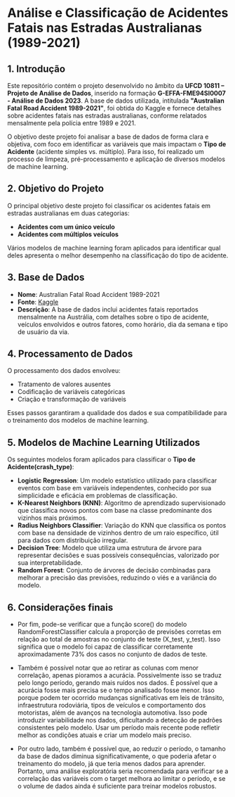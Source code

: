 # Análise e Classificação de Acidentes Fatais nas Estradas Australianas (1989-2021)

## 1. Introdução

Este repositório contém o projeto desenvolvido no âmbito da **UFCD 10811 – Projeto de Análise de Dados**, inserido na formação **G-EFFA-FME94SI0007 - Análise de Dados 2023**. A base de dados utilizada, intitulada **"Australian Fatal Road Accident 1989-2021"**, foi obtida do Kaggle e fornece detalhes sobre acidentes fatais nas estradas australianas, conforme relatados mensalmente pela polícia entre 1989 e 2021.

O objetivo deste projeto foi analisar a base de dados de forma clara e objetiva, com foco em identificar as variáveis que mais impactam o **Tipo de Acidente** (acidente simples vs. múltiplo). Para isso, foi realizado um processo de limpeza, pré-processamento e aplicação de diversos modelos de machine learning.

## 2. Objetivo do Projeto

O principal objetivo deste projeto foi classificar os acidentes fatais em estradas australianas em duas categorias:
- **Acidentes com um único veículo**
- **Acidentes com múltiplos veículos**

Vários modelos de machine learning foram aplicados para identificar qual deles apresenta o melhor desempenho na classificação do tipo de acidente.

## 3. Base de Dados

- **Nome**: Australian Fatal Road Accident 1989-2021
- **Fonte**: [Kaggle](https://www.kaggle.com/)
- **Descrição**: A base de dados inclui acidentes fatais reportados mensalmente na Austrália, com detalhes sobre o tipo de acidente, veículos envolvidos e outros fatores, como horário, dia da semana e tipo de usuário da via.

## 4. Processamento de Dados

O processamento dos dados envolveu:
- Tratamento de valores ausentes
- Codificação de variáveis categóricas
- Criação e transformação de variáveis

Esses passos garantiram a qualidade dos dados e sua compatibilidade para o treinamento dos modelos de machine learning.

## 5. Modelos de Machine Learning Utilizados

Os seguintes modelos foram aplicados para classificar o **Tipo de Acidente(crash_type)**:
- **Logistic Regression**: Um modelo estatístico utilizado para classificar eventos com base em variáveis independentes, conhecido por sua simplicidade e eficácia em problemas de classificação.
- **K-Nearest Neighbors (KNN)**: Algoritmo de aprendizado supervisionado que classifica novos pontos com base na classe predominante dos vizinhos mais próximos.
- **Radius Neighbors Classifier**: Variação do KNN que classifica os pontos com base na densidade de vizinhos dentro de um raio específico, útil para dados com distribuição irregular.
- **Decision Tree**: Modelo que utiliza uma estrutura de árvore para representar decisões e suas possíveis consequências, valorizado por sua interpretabilidade.
- **Random Forest**: Conjunto de árvores de decisão combinadas para melhorar a precisão das previsões, reduzindo o viés e a variância do modelo.

## 6. Considerações finais

- Por fim, pode-se verificar que a função score() do modelo RandomForestClassifier calcula a proporção de previsões corretas em relação ao total de amostras no conjunto de teste (X_test, y_test). Isso significa que o modelo foi capaz de classificar corretamente aproximadamente 73% dos casos no conjunto de dados de teste.

- Também é possível notar que ao retirar as colunas com menor correlação, apenas pioramos a acurácia. Possivelmente isso se traduz pelo longo período, gerando mais ruídos nos dados. É possível que a acurácia fosse mais precisa se o tempo analisado fosse menor. Isso porque podem ter ocorrido mudanças significativas em leis de trânsito, infraestrutura rodoviária, tipos de veículos e comportamento dos motoristas, além de avanços na tecnologia automotiva. Isso pode introduzir variabilidade nos dados, dificultando a detecção de padrões consistentes pelo modelo. Usar um período mais recente pode refletir melhor as condições atuais e criar um modelo mais preciso.

- Por outro lado, também é possível que, ao reduzir o período, o tamanho da base de dados diminua significativamente, o que poderia afetar o treinamento do modelo, já que teria menos dados para aprender. Portanto, uma análise exploratória seria recomendada para verificar se a correlação das variáveis com o target melhora ao limitar o período, e se o volume de dados ainda é suficiente para treinar modelos robustos.
